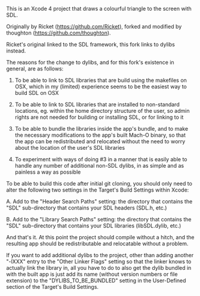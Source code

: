 This is an Xcode 4 project that draws a colourful triangle to the screen with SDL.

Originally by Ricket (https://github.com/Ricket), forked and modified by thoughton (https://github.com/thoughton).


Ricket's original linked to the SDL framework, this fork links to dylibs instead.

The reasons for the change to dylibs, and for this fork's existence in general, are as follows:


 1. To be able to link to SDL libraries that are build using the makefiles on OSX, which in my (limited) experience seems to be the easiest way to build SDL on OSX

 2. To be able to link to SDL libraries that are installed to non-standard locations, eg. within the home directory structure of the user, so admin rights are not needed for building or installing SDL, or for linking to it

 3. To be able to bundle the libraries inside the app's bundle, and to make the necessary modifications to the app's built Mach-O binary, so that the app can be redistributed and relocated without the need to worry about the location of the user's SDL libraries

 4. To experiment with ways of doing #3 in a manner that is easily able to handle any number of additional non-SDL dylibs, in as simple and as painless a way as possible


To be able to build this code after initial git cloning, you should only need to alter the following two settings in the Target's Build Settings within Xcode:

 
 A. Add to the "Header Search Paths" setting: the directory that contains the "SDL" sub-directory that contains your SDL headers (SDL.h, etc.)

 B. Add to the "Library Search Paths" setting: the directory that contains the "SDL" sub-directory that contains your SDL libraries (libSDL.dylib, etc.)


And that's it. At this point the project should compile without a hitch, and the resulting app should be redistributable and relocatable without a problem.


If you want to add additional dylibs to the project, other than adding another "-lXXX" entry to the "Other Linker Flags" setting so that the linker knows to actually link the library in, all you have to do to also get the dylib bundled in with the built app is just add its name (without version numbers or file extension) to the "DYLIBS_TO_BE_BUNDLED" setting in the User-Defined section of the Target's Build Settings.
